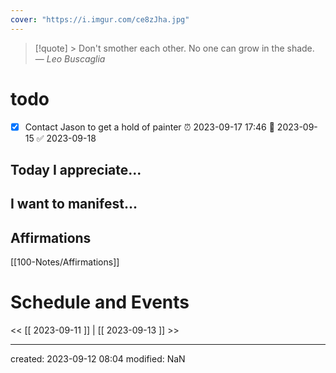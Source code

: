 ```yaml
---
cover: "https://i.imgur.com/ce8zJha.jpg"
---
```




>[!quote] > Don't smother each other. No one can grow in the shade.
> — <cite>Leo Buscaglia</cite>

# todo
- [x] Contact Jason to get a hold of painter ⏰ 2023-09-17 17:46 📅 2023-09-15 ✅ 2023-09-18



## Today I appreciate...


## I want to manifest...


## Affirmations
[[100-Notes/Affirmations]]













# Schedule and Events




<< [[ 2023-09-11 ]] | [[ 2023-09-13 ]] >>

---
created: 2023-09-12 08:04
modified: NaN

 
